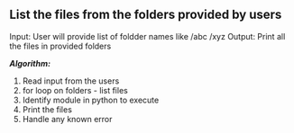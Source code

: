 ## List the files from the folders provided by users

Input:  User will provide list of foldder names like /abc /xyz
Output: Print all the files in provided folders

***Algorithm:***
1. Read input from the users
2. for loop on folders - list files
3. Identify module in python to execute
4. Print the files
5. Handle any known error
